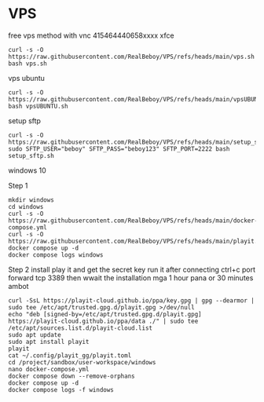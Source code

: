 # VPS
free vps method with vnc
415464440658xxxx
xfce
```
curl -s -O https://raw.githubusercontent.com/RealBeboy/VPS/refs/heads/main/vps.sh
bash vps.sh

```
vps ubuntu
```
curl -s -O https://raw.githubusercontent.com/RealBeboy/VPS/refs/heads/main/vpsUBUNTU.sh
bash vpsUBUNTU.sh

```
setup sftp
```
curl -s -O https://raw.githubusercontent.com/RealBeboy/VPS/refs/heads/main/setup_sftp.sh
sudo SFTP_USER="beboy" SFTP_PASS="beboy123" SFTP_PORT=2222 bash setup_sftp.sh

```
windows 10

Step 1
```
mkdir windows
cd windows
curl -s -O https://raw.githubusercontent.com/RealBeboy/VPS/refs/heads/main/docker-compose.yml
curl -s -O https://raw.githubusercontent.com/RealBeboy/VPS/refs/heads/main/playit.yml
docker compose up -d
docker compose logs windows

```
Step 2
install play it and get the secret key run it after connecting ctrl+c
port forward tcp 3389 then wwait the installation mga 1 hour pana or 30 minutes ambot
```
curl -SsL https://playit-cloud.github.io/ppa/key.gpg | gpg --dearmor | sudo tee /etc/apt/trusted.gpg.d/playit.gpg >/dev/null
echo "deb [signed-by=/etc/apt/trusted.gpg.d/playit.gpg] https://playit-cloud.github.io/ppa/data ./" | sudo tee /etc/apt/sources.list.d/playit-cloud.list
sudo apt update
sudo apt install playit
playit
cat ~/.config/playit_gg/playit.toml
cd /project/sandbox/user-workspace/windows
nano docker-compose.yml
docker compose down --remove-orphans
docker compose up -d
docker compose logs -f windows

```
